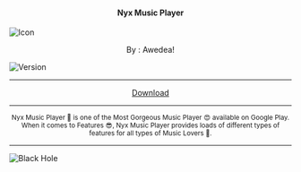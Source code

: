 <h4> <p align="center"> Nyx Music Player </p> </h4>

![Icon](https://rb.gy/qtqghu)

<p align="center"> By : Awedea! </p>

![Version](https://rb.gy/hsfiiy)

---

<p align ="center">
<a href="https://rb.gy/ncusvx" class="btn btn-outline-success"> Download </a>
</p>

---

<p align="center"> <sub>
Nyx Music Player 👻 is one of the Most Gorgeous Music Player 😍 available on Google Play. When it comes to Features 😎, Nyx Music Player provides loads of different types of features for all types of Music Lovers 💞.
</sub> </p>

---

![Black Hole](https://rb.gy/z0dyyw)
